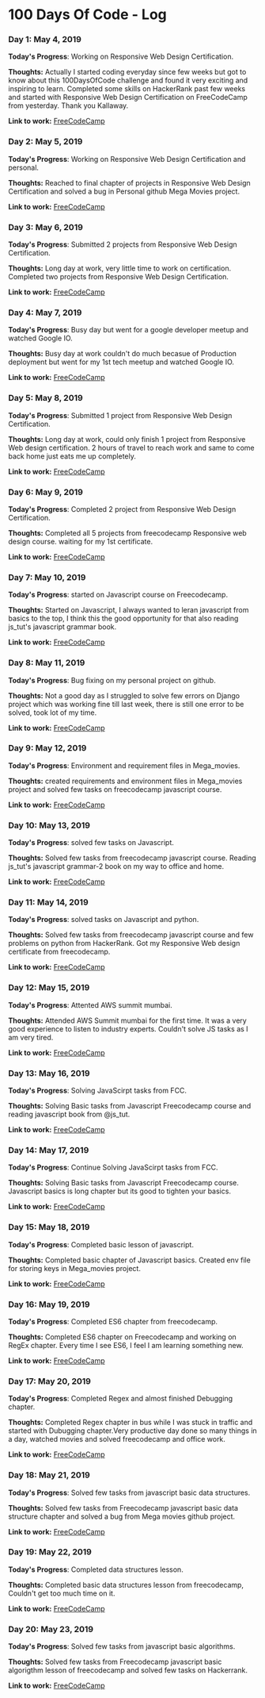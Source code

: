 # 100 Days Of Code - Log

### Day 1: May 4, 2019 

**Today's Progress**: Working on Responsive Web Design Certification.

**Thoughts:** Actually I started coding everyday since few weeks but got to know about this 100DaysOfCode challenge and found it very exciting and inspiring to learn. 
Completed some skills on HackerRank past few weeks and started with Responsive Web Design Certification on FreeCodeCamp from yesterday.
Thank you Kallaway.

**Link to work:** [FreeCodeCamp](https://www.freecodecamp.org/rohit_ambre)


### Day 2: May 5, 2019 

**Today's Progress**: Working on Responsive Web Design Certification and personal.

**Thoughts:** Reached to final chapter of projects in Responsive Web Design Certification and solved a bug in Personal github Mega Movies project.

**Link to work:** [FreeCodeCamp](https://www.freecodecamp.org/rohit_ambre)


### Day 3: May 6, 2019 

**Today's Progress**: Submitted 2 projects from Responsive Web Design Certification.

**Thoughts:** Long day at work, very little time to work on certification. Completed two projects from Responsive Web Design Certification.

**Link to work:** [FreeCodeCamp](https://www.freecodecamp.org/rohit_ambre)


### Day 4: May 7, 2019 

**Today's Progress**: Busy day but went for a google developer meetup and watched Google IO.

**Thoughts:** Busy day at work couldn't do much becasue of Production deployment but went for my 1st tech meetup and watched Google IO.

**Link to work:** [FreeCodeCamp](https://www.freecodecamp.org/rohit_ambre)


### Day 5: May 8, 2019 

**Today's Progress**: Submitted 1 project from Responsive Web Design Certification.

**Thoughts:** Long day at work, could only finish 1 project from Responsive Web design certification. 2 hours of travel to reach work and same to come back home just eats me up completely. 

**Link to work:** [FreeCodeCamp](https://www.freecodecamp.org/rohit_ambre)

### Day 6: May 9, 2019 

**Today's Progress**: Completed 2 project from Responsive Web Design Certification.

**Thoughts:** Completed all 5 projects from freecodecamp Responsive web design course. waiting for my 1st certificate. 

**Link to work:** [FreeCodeCamp](https://www.freecodecamp.org/rohit_ambre)


### Day 7: May 10, 2019 

**Today's Progress**: started on Javascript course on Freecodecamp.

**Thoughts:** Started on Javascript, I always wanted to leran javascript from basics to the top, I think this the good opportunity for that also reading js_tut's javascript grammar book. 

**Link to work:** [FreeCodeCamp](https://www.freecodecamp.org/rohit_ambre)


### Day 8: May 11, 2019 

**Today's Progress**: Bug fixing on my personal project on github.

**Thoughts:** Not a good day as I struggled to solve few errors on Django project which was working fine till last week, there is still one error to be solved, took lot of my time.

**Link to work:** [FreeCodeCamp](https://www.freecodecamp.org/rohit_ambre)


### Day 9: May 12, 2019 

**Today's Progress**: Environment and requirement files in Mega_movies.

**Thoughts:** created requirements and environment files in Mega_movies project and solved few tasks on freecodecamp javascript course.

**Link to work:** [FreeCodeCamp](https://www.freecodecamp.org/rohit_ambre)


### Day 10: May 13, 2019 

**Today's Progress**: solved few tasks on Javascript.

**Thoughts:** Solved few tasks from freecodecamp javascript course. Reading js_tut's javascript grammar-2 book on my way to office and home.

**Link to work:** [FreeCodeCamp](https://www.freecodecamp.org/rohit_ambre)


### Day 11: May 14, 2019 

**Today's Progress**: solved tasks on Javascript and python.

**Thoughts:** Solved few tasks from freecodecamp javascript course and few problems on python from HackerRank. Got my Responsive Web design certificate from freecodecamp.

**Link to work:** [FreeCodeCamp](https://www.freecodecamp.org/rohit_ambre)


### Day 12: May 15, 2019 

**Today's Progress**: Attented AWS summit mumbai.

**Thoughts:** Attended AWS Summit mumbai for the first time. It was a very good experience to listen to industry experts. Couldn't solve JS tasks as I am very tired.

**Link to work:** [FreeCodeCamp](https://www.freecodecamp.org/rohit_ambre)



### Day 13: May 16, 2019 

**Today's Progress**: Solving JavaScirpt tasks from FCC.

**Thoughts:** Solving Basic tasks from Javascript Freecodecamp course and reading javascript book from @js_tut.

**Link to work:** [FreeCodeCamp](https://www.freecodecamp.org/rohit_ambre)


### Day 14: May 17, 2019 

**Today's Progress**: Continue Solving JavaScirpt tasks from FCC.

**Thoughts:** Solving Basic tasks from Javascript Freecodecamp course. Javascript basics is long chapter but its good to tighten your basics.

**Link to work:** [FreeCodeCamp](https://www.freecodecamp.org/rohit_ambre)


### Day 15: May 18, 2019 

**Today's Progress**: Completed basic lesson of javascript.

**Thoughts:** Completed basic chapter of Javascript basics. Created env file for storing keys in Mega_movies project.

**Link to work:** [FreeCodeCamp](https://www.freecodecamp.org/rohit_ambre)


### Day 16: May 19, 2019 

**Today's Progress**: Completed ES6 chapter from freecodecamp.

**Thoughts:** Completed ES6 chapter on Freecodecamp and working on RegEx chapter. Every time I see ES6, I feel I am learning something new.

**Link to work:** [FreeCodeCamp](https://www.freecodecamp.org/rohit_ambre)


### Day 17: May 20, 2019 

**Today's Progress**: Completed Regex and almost finished Debugging chapter.

**Thoughts:** Completed Regex chapter in bus while I was stuck in traffic and started with Dubugging chapter.Very productive day done so many things in a day, watched movies and solved freecodecamp and office work.

**Link to work:** [FreeCodeCamp](https://www.freecodecamp.org/rohit_ambre)


### Day 18: May 21, 2019 

**Today's Progress**: Solved few tasks from javascript basic data structures.

**Thoughts:** Solved few tasks from Freecodecamp javascript basic data structure chapter and solved a bug from Mega movies github project.

**Link to work:** [FreeCodeCamp](https://www.freecodecamp.org/rohit_ambre)


### Day 19: May 22, 2019 

**Today's Progress**: Completed data structures lesson.

**Thoughts:** Completed basic data structures lesson from freecodecamp, Couldn't get too much time on it.

**Link to work:** [FreeCodeCamp](https://www.freecodecamp.org/rohit_ambre)


### Day 20: May 23, 2019 

**Today's Progress**: Solved few tasks from javascript basic algorithms.

**Thoughts:** Solved few tasks from Freecodecamp javascript basic algorigthm lesson of freecodecamp and solved few tasks on Hackerrank.

**Link to work:** [FreeCodeCamp](https://www.freecodecamp.org/rohit_ambre)

